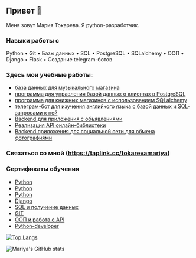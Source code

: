 ## Привет 👋
Меня зовут Мария Токарева. Я python-разработчик.

### Навыки работы с
 Python • Git • Базы данных • SQL • PostgreSQL • SQLalchemy • ООП • Django • Flask • Создание telegram-ботов

### Здесь мои учебные работы:
- [база данных для музыкального магазина](https://github.com/MariyaTokarevaa/SQL-zaprosy)
- [программа для управления базой данных о клиентах в PostgreSQL](https://github.com/MariyaTokarevaa/PostgreSQL-Python)
- [программа для книжных магазинов с использованием SQLalchemy](https://github.com/MariyaTokarevaa/SQLAlchemy)
- [телеграм-бот для изучения английкого языка с базой данных и SQL-запросами к ней](https://github.com/MariyaTokarevaa/EnglishBot)
- [Backend для приложения с объявлениями](https://github.com/MariyaTokarevaa/django_project_3.3)
- [Реализация API онлайн-библиотеки](https://github.com/MariyaTokarevaa/django_project_3.2/tree/main/library)
- [Backend приложения для социальной сети для обмена фотографиями](https://github.com/MariyaTokarevaa/social_network)

### Связаться со мной (https://taplink.cc/tokarevamariya)

### Сертификаты обучения
- [Python](https://github.com/MariyaTokarevaa/MariyaTokarevaa/blob/main/поколение%20пайтон.pdf)
- [Python](https://github.com/MariyaTokarevaa/MariyaTokarevaa/blob/main/python23.jpg)
- [Python](https://github.com/MariyaTokarevaa/MariyaTokarevaa/blob/main/python.jpeg)
- [Django](https://github.com/MariyaTokarevaa/MariyaTokarevaa/blob/main/django.jpeg)
- [SQL и получение данных](https://github.com/MariyaTokarevaa/MariyaTokarevaa/blob/main/bd-sql.jpeg)
- [GIT](https://github.com/MariyaTokarevaa/MariyaTokarevaa/blob/main/git.jpeg)
- [ООП и работа с API](https://github.com/MariyaTokarevaa/MariyaTokarevaa/blob/main/oop-api.jpeg)
- [Python-developer](https://github.com/MariyaTokarevaa/MariyaTokarevaa/blob/main/d68aeb614032eb57b9cd928a80d8a25b.jpeg)


[![Top Langs](https://github-readme-stats.vercel.app/api/top-langs/?username=MariyaTokarevaa&layout=compact)](https://github.com/MariyaTokarevaa/github-readme-stats)


![Mariya's GitHub stats](https://github-readme-stats.vercel.app/api?username=MariyaTokarevaa&show_icons=true&theme=radical)
<!--
**MariyaTokarevaa/MariyaTokarevaa** is a ✨ _special_ ✨ repository because its `README.md` (this file) appears on your GitHub profile.

My name is Mariya. I'm backend python developer:

- 🔭 I’m currently working on ...
- 🌱 I’m currently learning ...
- 👯 I’m looking to collaborate on ...
- 🤔 I’m looking for help with ...
- 💬 Ask me about ...
- 📫 How to reach me: ...
- 😄 Pronouns: ...
- ⚡ Fun fact: ...
-->
